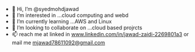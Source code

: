 - 👋 Hi, I’m @syedmohdjawad
- 👀 I’m interested in ...cloud computing and webd
- 🌱 I’m currently learning ...AWS and Linux
- 💞️ I’m looking to collaborate on ...cloud based projrcts
- 📫 reach me at linked in www.linkedin.com/in/jawad-zaidi-2269801a3
     or mail me mjawad78611092@gmail.com

<!---
syedmohdjawad/syedmohdjawad is a ✨ special ✨ repository because its `README.md` (this file) appears on your GitHub profile.
You can click the Preview link to take a look at your changes.
--->
